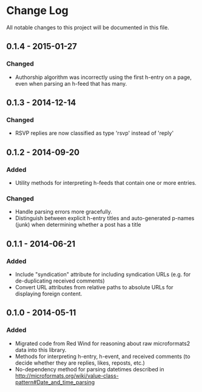 # Change Log
All notable changes to this project will be documented in this file.

## 0.1.4 - 2015-01-27
### Changed
- Authorship algorithm was incorrectly using the first h-entry on a page,
  even when parsing an h-feed that has many.

## 0.1.3 - 2014-12-14
### Changed
- RSVP replies are now classified as type 'rsvp' instead of 'reply'

## 0.1.2 - 2014-09-20
### Added
- Utility methods for interpreting h-feeds that contain one or more
  entries.

### Changed
- Handle parsing errors more gracefully.
- Distinguish between explicit h-entry titles and auto-generated
  p-names (junk) when determining whether a post has a title

## 0.1.1 - 2014-06-21
### Added
- Include "syndication" attribute for including syndication URLs
  (e.g. for de-duplicating received comments)
- Convert URL attributes from relative paths to absolute URLs for
  displaying foreign content.

## 0.1.0 - 2014-05-11
### Added
- Migrated code from Red Wind for reasoning about raw microformats2
  data into this library.
- Methods for interpreting h-entry, h-event, and received comments (to
  decide whether they are replies, likes, reposts, etc.)
- No-dependency method for parsing datetimes described in
  http://microformats.org/wiki/value-class-pattern#Date_and_time_parsing
